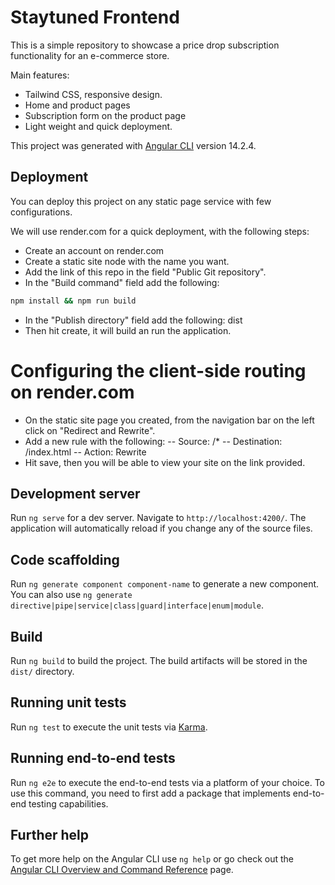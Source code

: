 # Staytuned Frontend

This is a simple repository to showcase a price drop subscription functionality for an e-commerce store.

Main features:
- Tailwind CSS, responsive design.
- Home and product pages
- Subscription form on the product page
- Light weight and quick deployment.

This project was generated with [Angular CLI](https://github.com/angular/angular-cli) version 14.2.4.

## Deployment
You can deploy this project on any static page service with few configurations.

We will use render.com for a quick deployment, with the following steps:
- Create an account on render.com
- Create a static site node with the name you want.
- Add the link of this repo in the field "Public Git repository".
- In the "Build command" field add the following:
```sh
npm install && npm run build
```
- In the "Publish directory" field add the following: dist
- Then hit create, it will build an run the application.

# Configuring the client-side routing on render.com
- On the static site page you created, from the navigation bar on the left click on "Redirect and Rewrite".
- Add a new rule with the following:
-- Source: /*
-- Destination: /index.html
-- Action: Rewrite
- Hit save, then you will be able to view your site on the link provided.



## Development server

Run `ng serve` for a dev server. Navigate to `http://localhost:4200/`. The application will automatically reload if you change any of the source files.

## Code scaffolding

Run `ng generate component component-name` to generate a new component. You can also use `ng generate directive|pipe|service|class|guard|interface|enum|module`.

## Build

Run `ng build` to build the project. The build artifacts will be stored in the `dist/` directory.

## Running unit tests

Run `ng test` to execute the unit tests via [Karma](https://karma-runner.github.io).

## Running end-to-end tests

Run `ng e2e` to execute the end-to-end tests via a platform of your choice. To use this command, you need to first add a package that implements end-to-end testing capabilities.

## Further help

To get more help on the Angular CLI use `ng help` or go check out the [Angular CLI Overview and Command Reference](https://angular.io/cli) page.

